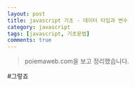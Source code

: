 ```yaml
---
layout: post
title: javascript 기초 - 데이터 타입과 변수
category: javascript
tags: [javascript, 기초문법]
comments: true
---
```

<!----------------- 탬플릿
>안내말
## forEach
### 설명
[MDN]()
### 문법
```javascript

```
### 예시
```javascript

```
------------------->

>poiemaweb.com을 보고 정리했습니다.

#그렇죠